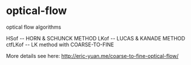 optical-flow
============

optical flow algorithms

HSof -- HORN & SCHUNCK METHOD
LKof -- LUCAS & KANADE METHOD
ctfLKof -- LK method with COARSE-TO-FINE

More details see here:
http://eric-yuan.me/coarse-to-fine-optical-flow/
